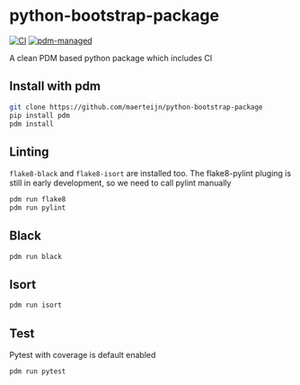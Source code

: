 # python-bootstrap-package
[![CI](https://github.com/maerteijn/python-bootstrap-package/actions/workflows/ci.yml/badge.svg)](https://github.com/maerteijn/python-bootstrap-package/actions/workflows/ci.yml)
[![pdm-managed](https://img.shields.io/badge/pdm-managed-blueviolet)](https://pdm.fming.dev)

A clean PDM based python package which includes CI

## Install with pdm
```bash
git clone https://github.com/maerteijn/python-bootstrap-package
pip install pdm
pdm install
```

## Linting
`flake8-black` and `flake8-isort` are installed too. The flake8-pylint pluging is still
in early development, so we need to call pylint manually
```bash
pdm run flake8
pdm run pylint
```

## Black
```bash
pdm run black
```

## Isort
```bash
pdm run isort
```

## Test
Pytest with coverage is default enabled
```bash
pdm run pytest
```
